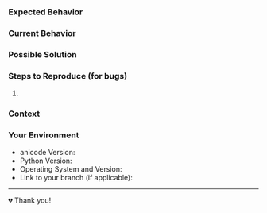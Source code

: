 ### Expected Behavior
<!--- If you're describing a bug, tell us what should happen -->
<!--- If you're suggesting a change/improvement, tell us how it should work -->

### Current Behavior
<!--- If describing a bug, tell us what happens instead of the expected behavior -->
<!--- If suggesting a change/improvement, explain the difference from current behavior -->

### Possible Solution
<!--- Not obligatory, but suggest a fix/reason for the bug, or ideas how to implement the addition or change -->

### Steps to Reproduce (for bugs)
<!--- Provide an unambiguous set of steps to reproduce this bug. Include code to reproduce, if relevant -->
1.

### Context
<!--- How has this issue affected you? What are you trying to accomplish? -->
<!--- Providing context helps us come up with a solution that is most useful in the real world -->

### Your Environment
<!--- Include as many relevant details about the environment you experienced the bug in -->
* anicode Version:
* Python Version:
* Operating System and Version:
* Link to your branch (if applicable):

---

💔 Thank you!
